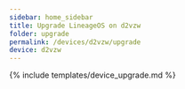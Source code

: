 ```yaml
---
sidebar: home_sidebar
title: Upgrade LineageOS on d2vzw
folder: upgrade
permalink: /devices/d2vzw/upgrade
device: d2vzw
---
```

{% include templates/device_upgrade.md %}
